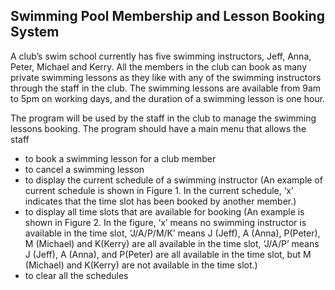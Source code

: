## Swimming Pool Membership and Lesson Booking System ##

A club’s swim school currently has five swimming instructors, Jeff, Anna, Peter, Michael and Kerry. All the members in the club can book as many private swimming lessons as they like with any of the swimming instructors through the staff in the club. The swimming lessons are available from 9am to 5pm on working days, and the duration of a swimming lesson is one hour.

The program will be used by the staff in the club to manage the swimming lessons booking. The program should have a main menu that allows the staff

* to book a swimming lesson for a club member
* to cancel a swimming lesson
* to display the current schedule of a swimming instructor (An example of current schedule is shown in Figure 1. In the current schedule, ‘x’ indicates that the time slot has been booked by another member.)
* to display all time slots that are available for booking (An example is shown in Figure 2. In the figure, ‘x’ means no swimming instructor is available in the time slot, ‘J/A/P/M/K’ means J (Jeff), A (Anna), P(Peter), M (Michael) and K(Kerry) are all available in the time slot, ‘J/A/P’ means J (Jeff), A (Anna), and P(Peter) are all available in the time slot, but M (Michael) and K(Kerry) are not available in the time slot.)
* to clear all the schedules